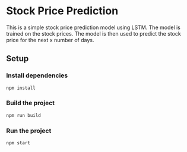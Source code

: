 # Stock Price Prediction

This is a simple stock price prediction model using LSTM. The model is trained on the stock prices. The model is then used to predict the stock price for the next x number of days.

## Setup

### Install dependencies

```bash
npm install
```

### Build the project

```bash
npm run build
```

### Run the project

```bash
npm start
```

